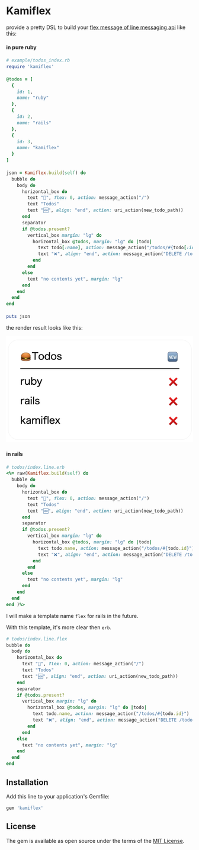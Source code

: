 # Kamiflex
provide a pretty DSL to build your [flex message of line messaging api](https://developers.line.biz/en/docs/messaging-api/using-flex-messages/) like this:

#### in pure ruby
``` ruby
# example/todos_index.rb
require 'kamiflex'

@todos = [
  {
    id: 1,
    name: "ruby"
  },
  {
    id: 2,
    name: "rails"
  },
  {
    id: 3,
    name: "kamiflex"
  }
]

json = Kamiflex.build(self) do
  bubble do
    body do
      horizontal_box do
        text "🍔", flex: 0, action: message_action("/")
        text "Todos"
        text "🆕", align: "end", action: uri_action(new_todo_path))
      end
      separator
      if @todos.present?
        vertical_box margin: "lg" do
          horizontal_box @todos, margin: "lg" do |todo|
            text todo[:name], action: message_action("/todos/#{todo[:id]}")
            text "❌", align: "end", action: message_action("DELETE /todos/#{todo[:id]}")
          end
        end
      else
        text "no contents yet", margin: "lg"
      end
    end
  end
end

puts json
```

the render result looks like this:

![](image/todos_index.png)

#### in rails
``` ruby
# todos/index.line.erb
<%= raw(Kamiflex.build(self) do
  bubble do
    body do
      horizontal_box do
        text "🍔", flex: 0, action: message_action("/")
        text "Todos"
        text "🆕", align: "end", action: uri_action(new_todo_path))
      end
      separator
      if @todos.present?
        vertical_box margin: "lg" do
          horizontal_box @todos, margin: "lg" do |todo|
            text todo.name, action: message_action("/todos/#{todo.id}")
            text "❌", align: "end", action: message_action("DELETE /todos/#{todo.id}")
          end
        end
      else
        text "no contents yet", margin: "lg"
      end
    end
  end
end )%>
```

I will make a template name `flex` for rails in the future.

With this template, it's more clear then `erb`.
``` ruby
# todos/index.line.flex
bubble do
  body do
    horizontal_box do
      text "🍔", flex: 0, action: message_action("/")
      text "Todos"
      text "🆕", align: "end", action: uri_action(new_todo_path))
    end
    separator
    if @todos.present?
      vertical_box margin: "lg" do
        horizontal_box @todos, margin: "lg" do |todo|
          text todo.name, action: message_action("/todos/#{todo.id}")
          text "❌", align: "end", action: message_action("DELETE /todos/#{todo.id}")
        end
      end
    else
      text "no contents yet", margin: "lg"
    end
  end
end
```

## Installation
Add this line to your application's Gemfile:

```ruby
gem 'kamiflex'
```

## License
The gem is available as open source under the terms of the [MIT License](https://opensource.org/licenses/MIT).
